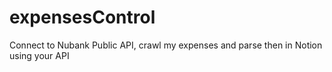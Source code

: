 # expensesControl
Connect to Nubank Public API, crawl my expenses and parse then in Notion using your API
